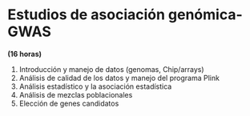 # Estudios de asociación genómica-GWAS 
**(16 horas)**

1. Introducción y manejo de datos (genomas, Chip/arrays)
2. Análisis de calidad de los datos y manejo del programa Plink
3. Análisis estadístico y la asociación estadística
4. Análisis de mezclas poblacionales
5. Elección de genes candidatos
